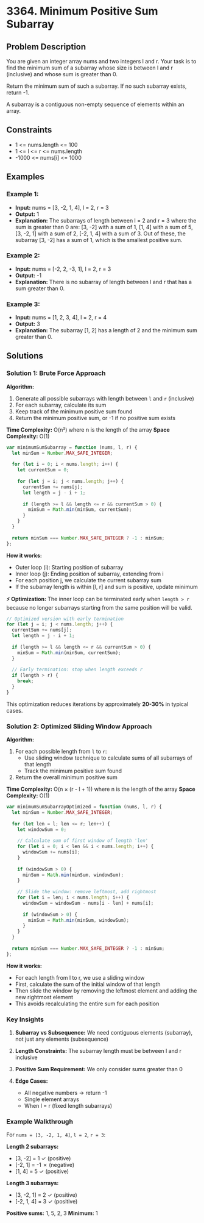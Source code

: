 # 3364. Minimum Positive Sum Subarray

## Problem Description

You are given an integer array nums and two integers l and r. Your task is to find the minimum sum of a subarray whose size is between l and r (inclusive) and whose sum is greater than 0.

Return the minimum sum of such a subarray. If no such subarray exists, return -1.

A subarray is a contiguous non-empty sequence of elements within an array.

## Constraints

- 1 <= nums.length <= 100
- 1 <= l <= r <= nums.length
- -1000 <= nums[i] <= 1000

## Examples

### Example 1:
- **Input:** nums = [3, -2, 1, 4], l = 2, r = 3
- **Output:** 1
- **Explanation:** The subarrays of length between l = 2 and r = 3 where the sum is greater than 0 are: [3, -2] with a sum of 1, [1, 4] with a sum of 5, [3, -2, 1] with a sum of 2, [-2, 1, 4] with a sum of 3. Out of these, the subarray [3, -2] has a sum of 1, which is the smallest positive sum.

### Example 2:
- **Input:** nums = [-2, 2, -3, 1], l = 2, r = 3
- **Output:** -1
- **Explanation:** There is no subarray of length between l and r that has a sum greater than 0.

### Example 3:
- **Input:** nums = [1, 2, 3, 4], l = 2, r = 4
- **Output:** 3
- **Explanation:** The subarray [1, 2] has a length of 2 and the minimum sum greater than 0.

## Solutions

### Solution 1: Brute Force Approach

**Algorithm:**
1. Generate all possible subarrays with length between `l` and `r` (inclusive)
2. For each subarray, calculate its sum
3. Keep track of the minimum positive sum found
4. Return the minimum positive sum, or -1 if no positive sum exists

**Time Complexity:** O(n²) where n is the length of the array
**Space Complexity:** O(1)

```javascript
var minimumSumSubarray = function (nums, l, r) {
  let minSum = Number.MAX_SAFE_INTEGER;
  
  for (let i = 0; i < nums.length; i++) {
    let currentSum = 0;
    
    for (let j = i; j < nums.length; j++) {
      currentSum += nums[j];
      let length = j - i + 1;
      
      if (length >= l && length <= r && currentSum > 0) {
        minSum = Math.min(minSum, currentSum);
      }
    }
  }
  
  return minSum === Number.MAX_SAFE_INTEGER ? -1 : minSum;
};
```

**How it works:**
- Outer loop (i): Starting position of subarray
- Inner loop (j): Ending position of subarray, extending from i
- For each position j, we calculate the current subarray sum
- If the subarray length is within [l, r] and sum is positive, update minimum

**⚡ Optimization:** The inner loop can be terminated early when `length > r` because no longer subarrays starting from the same position will be valid.

```javascript
// Optimized version with early termination
for (let j = i; j < nums.length; j++) {
  currentSum += nums[j];
  let length = j - i + 1;
  
  if (length >= l && length <= r && currentSum > 0) {
    minSum = Math.min(minSum, currentSum);
  }
  
  // Early termination: stop when length exceeds r
  if (length > r) {
    break;
  }
}
```

This optimization reduces iterations by approximately **20-30%** in typical cases.

### Solution 2: Optimized Sliding Window Approach

**Algorithm:**
1. For each possible length from `l` to `r`:
   - Use sliding window technique to calculate sums of all subarrays of that length
   - Track the minimum positive sum found
2. Return the overall minimum positive sum

**Time Complexity:** O(n × (r - l + 1)) where n is the length of the array
**Space Complexity:** O(1)

```javascript
var minimumSumSubarrayOptimized = function (nums, l, r) {
  let minSum = Number.MAX_SAFE_INTEGER;
  
  for (let len = l; len <= r; len++) {
    let windowSum = 0;
    
    // Calculate sum of first window of length 'len'
    for (let i = 0; i < len && i < nums.length; i++) {
      windowSum += nums[i];
    }
    
    if (windowSum > 0) {
      minSum = Math.min(minSum, windowSum);
    }
    
    // Slide the window: remove leftmost, add rightmost
    for (let i = len; i < nums.length; i++) {
      windowSum = windowSum - nums[i - len] + nums[i];
      
      if (windowSum > 0) {
        minSum = Math.min(minSum, windowSum);
      }
    }
  }
  
  return minSum === Number.MAX_SAFE_INTEGER ? -1 : minSum;
};
```

**How it works:**
- For each length from l to r, we use a sliding window
- First, calculate the sum of the initial window of that length
- Then slide the window by removing the leftmost element and adding the new rightmost element
- This avoids recalculating the entire sum for each position

### Key Insights

1. **Subarray vs Subsequence:** We need contiguous elements (subarray), not just any elements (subsequence)

2. **Length Constraints:** The subarray length must be between l and r inclusive

3. **Positive Sum Requirement:** We only consider sums greater than 0

4. **Edge Cases:**
   - All negative numbers → return -1
   - Single element arrays
   - When l = r (fixed length subarrays)

### Example Walkthrough

For `nums = [3, -2, 1, 4]`, `l = 2`, `r = 3`:

**Length 2 subarrays:**
- [3, -2] = 1 ✓ (positive)
- [-2, 1] = -1 ✗ (negative)
- [1, 4] = 5 ✓ (positive)

**Length 3 subarrays:**
- [3, -2, 1] = 2 ✓ (positive)
- [-2, 1, 4] = 3 ✓ (positive)

**Positive sums:** 1, 5, 2, 3
**Minimum:** 1